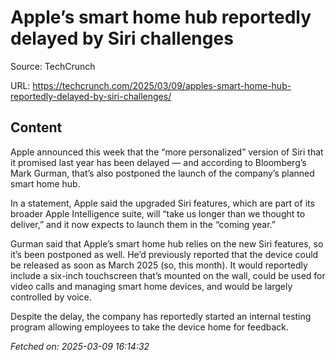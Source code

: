 # Apple’s smart home hub reportedly delayed by Siri challenges

Source: TechCrunch

URL: https://techcrunch.com/2025/03/09/apples-smart-home-hub-reportedly-delayed-by-siri-challenges/

## Content

Apple announced this week that the “more personalized” version of Siri that it promised last year has been delayed — and according to Bloomberg’s Mark Gurman, that’s also postponed the launch of the company’s planned smart home hub.

In a statement, Apple said the upgraded Siri features, which are part of its broader Apple Intelligence suite, will “take us longer than we thought to deliver,” and it now expects to launch them in the “coming year.”

Gurman said that Apple’s smart home hub relies on the new Siri features, so it’s been postponed as well. He’d previously reported that the device could be released as soon as March 2025 (so, this month). It would reportedly include a six-inch touchscreen that’s mounted on the wall, could be used for video calls and managing smart home devices, and would be largely controlled by voice.

Despite the delay, the company has reportedly started an internal testing program allowing employees to take the device home for feedback.

_Fetched on: 2025-03-09 16:14:32_